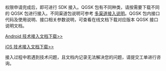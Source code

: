 权限申请完成后，即可进行 SDK 接入。QGSK 包有不同种类，请按需要下载不同的 QGSK 包进行接入。不同渠道包说明可参考 [多渠道接入说明]()。QGSK 包内接口代码及使用说明、接口相关参数说明，可查看在线文档下载对应版本 QGSK 接口说明文档。

[Android 技术接入文档下载>>](https://share.weiyun.com/f65198ee8373708386a28107e9763c51)

[iOS 技术接入文档下载>>](https://share.weiyun.com/b44e8a1a09074c617e48fae57ed18372)

接入过程中若遇到技术问题，且文档内记录无法解决您的问题，请提交工单进行咨询。